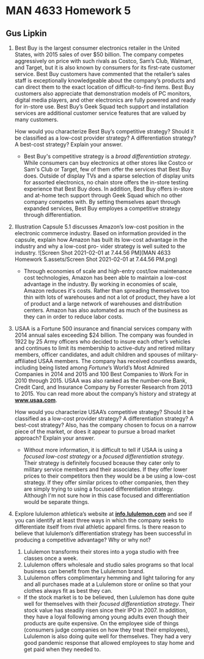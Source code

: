 # MAN 4633 Homework 5

## Gus Lipkin

1. Best Buy is the largest consumer electronics retailer in the United States, with 2015 sales of over $50 billion. The company competes aggressively on price with such rivals as Costco, Sam’s Club, Walmart, and Target, but it is also known by consumers for its first-rate customer service. Best Buy customers have commented that the retailer’s sales staff is exceptionally knowledgeable about the company’s products and can direct them to the exact location of difficult-to-find items. Best Buy customers also appreciate that demonstration models of PC monitors, digital media players, and other electronics are fully powered and ready for in-store use. Best Buy’s Geek Squad tech support and installation services are additional customer service features that are valued by many customers.

   How would you characterize Best Buy’s competitive strategy? Should it be classified as a low-cost provider strategy? A differentiation strategy? A best-cost strategy? Explain your answer.

   - Best Buy's competitive strategy is a *broad differentiation strategy*. While consumers can buy electronics at other stores like Costco or Sam's Club or Target, few of them offer the services that Best Buy does. Outside of display TVs and a sparse selection of display units for assorted electronics, no chain store offers the in-store testing experience that Best Buy does. In addition, Best Buy offers in-store and at-home tech support through Geek Squad which no other company competes with. By setting themselves apart through expanded services, Best Buy employes a competitive strategy through differentiation.

2. Illustration Capsule 5.1 discusses Amazon’s low-cost position in the electronic commerce industry. Based on information provided in the capsule, explain how Amazon has built its low-cost advantage in the industry and why a low-cost pro- vider strategy is well suited to the industry.
   ![Screen Shot 2021-02-01 at 7.44.56 PM](MAN 4633 Homework 5.assets/Screen Shot 2021-02-01 at 7.44.56 PM.png)

   - Through economies of scale and high-entry cost/low maintenance cost technologies, Amazon has been able to maintain a low-cost advantage in the industry. By working in economies of scale, Amazon reduces it's costs. Rather than spreading themselves too thin with lots of warehouses and not a lot of product, they have a lot of product and a large network of warehouses and distribution centers. Amazon has also automated as much of the business as they can in order to reduce labor costs.

3. USAA is a Fortune 500 insurance and financial services company with 2014 annual sales exceeding $24 billion. The company was founded in 1922 by 25 Army officers who decided to insure each other’s vehicles and continues to limit its membership to active-duty and retired military members, officer candidates, and adult children and spouses of military-affiliated USAA members. The company has received countless awards, including being listed among *Fortune*’s World’s Most Admired Companies in 2014 and 2015 and 100 Best Companies to Work For in 2010 through 2015. USAA was also ranked as the number-one Bank, Credit Card, and Insurance Company by Forrester Research from 2013 to 2015. You can read more about the company’s history and strategy at **www.usaa.com**.

   How would you characterize USAA’s competitive strategy? Should it be classified as a low-cost provider strategy? A differentiation strategy? A best-cost strategy? Also, has the company chosen to focus on a narrow piece of the market, or does it appear to pursue a broad market approach? Explain your answer.

   - Without more information, it is difficult to tell if USAA is using a *focused low-cost strategy* or a *focused differentiation strategy*. Their strategy is definitely focused bceause they cater only to military service members and their associates. If they offer lower prices to their competitors then they would be a be using a low-cost strategy. If they offer similar prices to other companies, then they are simply trying to using a focused differentiation strategy. Although I'm not sure how in this case focused and differentiation would be separate things.

4. Explore lululemon athletica’s website at [**info.lululemon.com**](https://www.info.lululemon.com) and see if you can identify at least three ways in which the company seeks to differentiate itself from
   rival athletic apparel firms. Is there reason to believe that lululemon’s differentiation strategy has been successful in producing a competitive advantage? Why or why not?

   1. Lululemon transforms their stores into a yoga studio with free classes once a week.
   2. Lululemon offers wholesale and studio sales programs so that local business can benefit from the Lululemon brand.
   3. Lululemon offers complimentary hemming and light tailoring for any and all purchases made at a Lululemon store or online so that your clothes always fit as best they can.

   - If the stock market is to be believed, then Lululemon has done quite well for themselves with their *focused differentiation strategy*. Their stock value has steadily risen since their IPO in 2007. In addition, they have a loyal following among young adults even though their products are quite expensive. On the employee side of things (consumers judge companies on how they treat their employees), Lululemon is also doing quite well for themselves. They had a very good pandemic response that allowed employees to stay home and get paid when they needed to. 